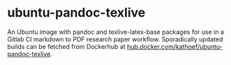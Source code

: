 # ubuntu-pandoc-texlive
An Ubuntu image with pandoc and texlive-latex-base packages for use in a Gitlab CI markdown to PDF research paper workflow. Sporadically updated builds can be fetched from Dockerhub at [hub.docker.com/kathoef/ubuntu-pandoc-texlive](https://hub.docker.com/r/kathoef/ubuntu-pandoc-texlive).
